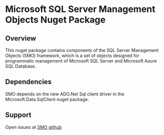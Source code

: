 # Microsoft SQL Server Management Objects Nuget Package

## Overview

This nuget package contains components of the SQL Server Management Objects (SMO) framework,
which is a set of objects designed for programmatic management of Microsoft SQL Server 
and Microsoft Azure SQL Database.

## Dependencies

SMO depends on the new ADO.Net Sql client driver in the Microsoft.Data.SqlClient nuget package.

## Support

Open issues at [SMO github](<https://github.com/microsoft/sqlmanagementobjects/issues>)
